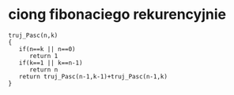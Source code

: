 # ciong fibonaciego rekurencyjnie
```
truj_Pasc(n,k)
{
   if(n==k || n==0)
      return 1
   if(k==1 || k==n-1)
      return n
   return truj_Pasc(n-1,k-1)+truj_Pasc(n-1,k)
}
```

